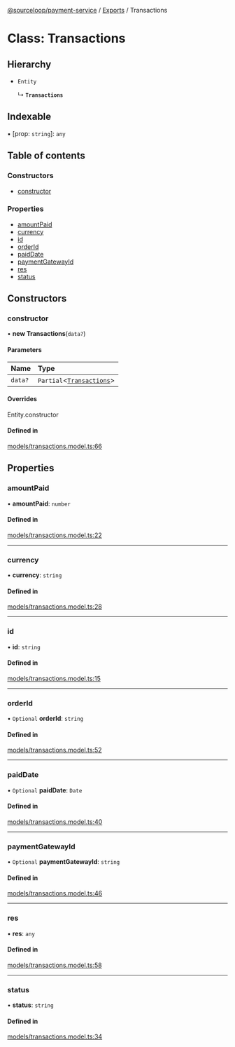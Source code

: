 [@sourceloop/payment-service](../README.md) / [Exports](../modules.md) / Transactions

# Class: Transactions

## Hierarchy

- `Entity`

  ↳ **`Transactions`**

## Indexable

▪ [prop: `string`]: `any`

## Table of contents

### Constructors

- [constructor](Transactions.md#constructor)

### Properties

- [amountPaid](Transactions.md#amountpaid)
- [currency](Transactions.md#currency)
- [id](Transactions.md#id)
- [orderId](Transactions.md#orderid)
- [paidDate](Transactions.md#paiddate)
- [paymentGatewayId](Transactions.md#paymentgatewayid)
- [res](Transactions.md#res)
- [status](Transactions.md#status)

## Constructors

### constructor

• **new Transactions**(`data?`)

#### Parameters

| Name | Type |
| :------ | :------ |
| `data?` | `Partial`<[`Transactions`](Transactions.md)\> |

#### Overrides

Entity.constructor

#### Defined in

[models/transactions.model.ts:66](https://github.com/sourcefuse/loopback4-microservice-catalog/blob/bc2553587/services/payment-service/src/models/transactions.model.ts#L66)

## Properties

### amountPaid

• **amountPaid**: `number`

#### Defined in

[models/transactions.model.ts:22](https://github.com/sourcefuse/loopback4-microservice-catalog/blob/bc2553587/services/payment-service/src/models/transactions.model.ts#L22)

___

### currency

• **currency**: `string`

#### Defined in

[models/transactions.model.ts:28](https://github.com/sourcefuse/loopback4-microservice-catalog/blob/bc2553587/services/payment-service/src/models/transactions.model.ts#L28)

___

### id

• **id**: `string`

#### Defined in

[models/transactions.model.ts:15](https://github.com/sourcefuse/loopback4-microservice-catalog/blob/bc2553587/services/payment-service/src/models/transactions.model.ts#L15)

___

### orderId

• `Optional` **orderId**: `string`

#### Defined in

[models/transactions.model.ts:52](https://github.com/sourcefuse/loopback4-microservice-catalog/blob/bc2553587/services/payment-service/src/models/transactions.model.ts#L52)

___

### paidDate

• `Optional` **paidDate**: `Date`

#### Defined in

[models/transactions.model.ts:40](https://github.com/sourcefuse/loopback4-microservice-catalog/blob/bc2553587/services/payment-service/src/models/transactions.model.ts#L40)

___

### paymentGatewayId

• `Optional` **paymentGatewayId**: `string`

#### Defined in

[models/transactions.model.ts:46](https://github.com/sourcefuse/loopback4-microservice-catalog/blob/bc2553587/services/payment-service/src/models/transactions.model.ts#L46)

___

### res

• **res**: `any`

#### Defined in

[models/transactions.model.ts:58](https://github.com/sourcefuse/loopback4-microservice-catalog/blob/bc2553587/services/payment-service/src/models/transactions.model.ts#L58)

___

### status

• **status**: `string`

#### Defined in

[models/transactions.model.ts:34](https://github.com/sourcefuse/loopback4-microservice-catalog/blob/bc2553587/services/payment-service/src/models/transactions.model.ts#L34)
